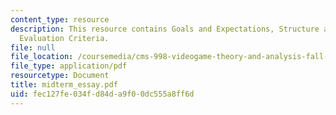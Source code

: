 ```yaml
---
content_type: resource
description: This resource contains Goals and Expectations, Structure and Submission,
  Evaluation Criteria.
file: null
file_location: /coursemedia/cms-998-videogame-theory-and-analysis-fall-2006/fec127fe034fd84da9f00dc555a8ff6d_midterm_essay.pdf
file_type: application/pdf
resourcetype: Document
title: midterm_essay.pdf
uid: fec127fe-034f-d84d-a9f0-0dc555a8ff6d
---
```

